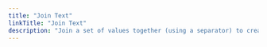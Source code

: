 ```yaml
---
title: "Join Text"
linkTitle: "Join Text"
description: "Join a set of values together (using a separator) to create text."
---
```

